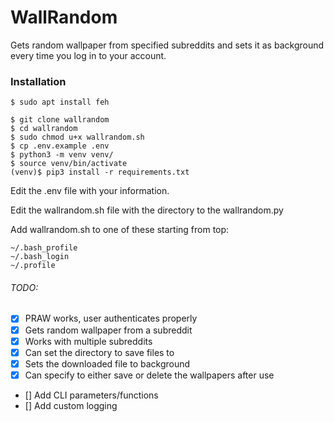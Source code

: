 # WallRandom

Gets random wallpaper from specified subreddits and sets it as background every time you log in to your account.

### Installation

    $ sudo apt install feh

    $ git clone wallrandom
    $ cd wallrandom
    $ sudo chmod u+x wallrandom.sh
    $ cp .env.example .env
    $ python3 -m venv venv/
    $ source venv/bin/activate
    (venv)$ pip3 install -r requirements.txt

Edit the .env file with your information.

Edit the wallrandom.sh file with the directory to the wallrandom.py

Add wallrandom.sh to one of these starting from top:

    ~/.bash_profile
    ~/.bash_login
    ~/.profile

###### TODO:

- [x] PRAW works, user authenticates properly 
- [x] Gets random wallpaper from a subreddit
- [x] Works with multiple subreddits
- [x] Can set the directory to save files to
- [x] Sets the downloaded file to background
- [x] Can specify to either save or delete the wallpapers after use
- [] Add CLI parameters/functions
- [] Add custom logging
